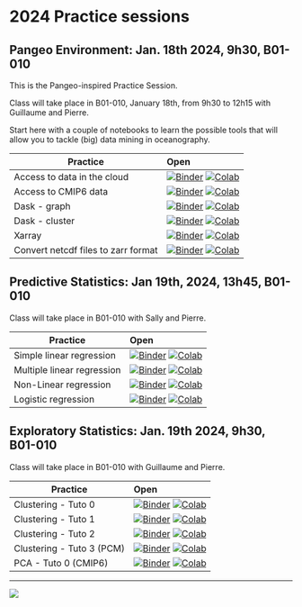# 2024 Practice sessions

## Pangeo Environment: Jan. 18th 2024, 9h30, B01-010

This is the Pangeo-inspired Practice Session. 

Class will take place in B01-010, January 18th, from 9h30 to 12h15 with Guillaume and Pierre.

Start here with a couple of notebooks to learn the possible tools that will allow you to tackle (big) data mining in oceanography.

| Practice | Open                                                                                                                                                                                                                                                                                                                                                                                                                                                                                                                                                                                                             |
|------------|:-----------------------------------------------------------------------------------------------------------------------------------------------------------------------------------------------------------------------------------------------------------------------------------------------------------------------------------------------------------------------------------------------------------------------------------------------------------------------------------------------------------------------------------------------------------------------------------------------------------------|
| Access to data in the cloud | [![Binder](https://img.shields.io/static/v1.svg?logo=Jupyter&label=launch&message=MyBinder&color=blue)](https://mybinder.org/v2/gh/obidam/ds2-2024/main?urlpath=git-pull%3Frepo%3Dhttps%253A%252F%252Fgithub.com%252Fobidam%252Fds2-2024%26urlpath%3Dlab%252Ftree%252Fds2-2024%252Fpractice%252Fenvironment%252F01-Access_to_data_in_the_cloud.ipynb) [![Colab](https://img.shields.io/static/v1?label=Google&message=Open+with+Colab&color=blue&style=plastic&logo=google-colab)](https://colab.research.google.com/github/obidam/ds2-2024/blob/main/practice/environment/01-Access_to_data_in_the_cloud.ipynb) |
| Access to CMIP6 data | [![Binder](https://img.shields.io/static/v1.svg?logo=Jupyter&label=launch&message=MyBinder&color=blue)](https://mybinder.org/v2/gh/obidam/ds2-2024/main?urlpath=git-pull%3Frepo%3Dhttps%253A%252F%252Fgithub.com%252Fobidam%252Fds2-2024%26urlpath%3Dlab%252Ftree%252Fds2-2024%252Fpractice%252Fenvironment%252F02-Access-CMIP6.ipynb) [![Colab](https://img.shields.io/static/v1?label=Google&message=Open+with+Colab&color=blue&style=plastic&logo=google-colab)](https://colab.research.google.com/github/obidam/ds2-2024/blob/main/practice/environment/02-Access-CMIP6.ipynb)                               |
| Dask - graph | [![Binder](https://img.shields.io/static/v1.svg?logo=Jupyter&label=launch&message=MyBinder&color=blue)](https://mybinder.org/v2/gh/obidam/ds2-2024/main?urlpath=git-pull%3Frepo%3Dhttps%253A%252F%252Fgithub.com%252Fobidam%252Fds2-2024%26urlpath%3Dlab%252Ftree%252Fds2-2024%252Fpractice%252Fenvironment%252F03-Dask_Graph.ipynb) [![Colab](https://img.shields.io/static/v1?label=Google&message=Open+with+Colab&color=blue&style=plastic&logo=google-colab)](https://colab.research.google.com/github/obidam/ds2-2024/blob/main/practice/environment/03-Dask_Graph.ipynb)                                   |
| Dask - cluster | [![Binder](https://img.shields.io/static/v1.svg?logo=Jupyter&label=launch&message=MyBinder&color=blue)](https://mybinder.org/v2/gh/obidam/ds2-2024/main?urlpath=git-pull%3Frepo%3Dhttps%253A%252F%252Fgithub.com%252Fobidam%252Fds2-2024%26urlpath%3Dlab%252Ftree%252Fds2-2024%252Fpractice%252Fenvironment%252F04-Launch_Dask_Cluster.ipynb) [![Colab](https://img.shields.io/static/v1?label=Google&message=Open+with+Colab&color=blue&style=plastic&logo=google-colab)](https://colab.research.google.com/github/obidam/ds2-2024/blob/main/practice/environment/04-Launch_Dask_Cluster.ipynb)                 |
| Xarray | [![Binder](https://img.shields.io/static/v1.svg?logo=Jupyter&label=launch&message=MyBinder&color=blue)](https://mybinder.org/v2/gh/obidam/ds2-2024/main?urlpath=git-pull%3Frepo%3Dhttps%253A%252F%252Fgithub.com%252Fobidam%252Fds2-2024%26urlpath%3Dlab%252Ftree%252Fds2-2024%252Fpractice%252Fenvironment%252F04-Xarray_Getting_started.ipynb) [![Colab](https://img.shields.io/static/v1?label=Google&message=Open+with+Colab&color=blue&style=plastic&logo=google-colab)](https://colab.research.google.com/github/obidam/ds2-2024/blob/main/practice/environment/05-Xarray_Getting_started.ipynb)           |
| Convert netcdf files to zarr format | [![Binder](https://img.shields.io/static/v1.svg?logo=Jupyter&label=launch&message=MyBinder&color=blue)](https://mybinder.org/v2/gh/obidam/ds2-2024/main?urlpath=git-pull%3Frepo%3Dhttps%253A%252F%252Fgithub.com%252Fobidam%252Fds2-2024%26urlpath%3Dlab%252Ftree%252Fds2-2024%252Fpractice%252Fenvironment%252F05-Convert_netcdf_to_zarr.ipynb) [![Colab](https://img.shields.io/static/v1?label=Google&message=Open+with+Colab&color=blue&style=plastic&logo=google-colab)](https://colab.research.google.com/github/obidam/ds2-2024/blob/main/practice/environment/05-Convert_netcdf_to_zarr.ipynb)           |

## Predictive Statistics: Jan 19th, 2024, 13h45, B01-010

Class will take place in B01-010 with Sally and Pierre.

| Practice | Open |
|------------|:--------------|
| Simple linear regression | [![Binder](https://img.shields.io/static/v1.svg?logo=Jupyter&label=launch&message=MyBinder&color=blue)](https://mybinder.org/v2/gh/obidam/ds2-2024/main?urlpath=git-pull%3Frepo%3Dhttps%253A%252F%252Fgithub.com%252Fobidam%252Fds2-2024%26urlpath%3Dlab%252Ftree%252Fds2-2024%252Fpractice%252Fpredictive_statistics%252F1_Simple_linear_regression.ipynb) [![Colab](https://img.shields.io/static/v1?label=Google&message=Open+with+Colab&color=blue&style=plastic&logo=google-colab)](https://colab.research.google.com/github/obidam/ds2-2024/blob/main/practice/predictive_statistics/1_Simple_linear_regression.ipynb) |
| Multiple linear regression | [![Binder](https://img.shields.io/static/v1.svg?logo=Jupyter&label=launch&message=MyBinder&color=blue)](https://mybinder.org/v2/gh/obidam/ds2-2024/main?urlpath=git-pull%3Frepo%3Dhttps%253A%252F%252Fgithub.com%252Fobidam%252Fds2-2024%26urlpath%3Dlab%252Ftree%252Fds2-2024%252Fpractice%252Fpredictive_statistics%252F2_Multiple_linear_regression.ipynb) [![Colab](https://img.shields.io/static/v1?label=Google&message=Open+with+Colab&color=blue&style=plastic&logo=google-colab)](https://colab.research.google.com/github/obidam/ds2-2024/blob/main/practice/predictive_statistics/2_Multiple_linear_regression.ipynb) |
| Non-Linear regression | [![Binder](https://img.shields.io/static/v1.svg?logo=Jupyter&label=launch&message=MyBinder&color=blue)](https://mybinder.org/v2/gh/obidam/ds2-2024/main?urlpath=git-pull%3Frepo%3Dhttps%253A%252F%252Fgithub.com%252Fobidam%252Fds2-2024%26urlpath%3Dlab%252Ftree%252Fds2-2024%252Fpractice%252Fpredictive_statistics%252F3_Nonlinear_regression_with_Support_Vector_Machines.ipynb) [![Colab](https://img.shields.io/static/v1?label=Google&message=Open+with+Colab&color=blue&style=plastic&logo=google-colab)](https://colab.research.google.com/github/obidam/ds2-2024/blob/main/practice/predictive_statistics/3_Nonlinear_regression_with_Support_Vector_Machines.ipynb) |
| Logistic regression | [![Binder](https://mybinder.org/badge_logo.svg)](https://mybinder.org/v2/gh/obidam/ds2-2024/HEAD?labpath=blob%2Fmain%2Fpractice%2Fpredictive_statistics%2F4_Logistic_regression.ipynb) [![Colab](https://img.shields.io/static/v1?label=Google&message=Open+with+Colab&color=blue&style=plastic&logo=google-colab)](https://colab.research.google.com/github/obidam/ds2-2024/blob/main/practice/predictive_statistics/4_Logistic_regression.ipynb) |

## Exploratory Statistics: Jan. 19th 2024, 9h30, B01-010

Class will take place in B01-010 with Guillaume and Pierre.

| Practice | Open |
|------------|:--------------|
| Clustering - Tuto 0 | [![Binder](https://img.shields.io/static/v1.svg?logo=Jupyter&label=launch&message=MyBinder&color=blue)](https://mybinder.org/v2/gh/obidam/ds2-2024/main?urlpath=git-pull%3Frepo%3Dhttps%253A%252F%252Fgithub.com%252Fobidam%252Fds2-2024%26urlpath%3Dlab%252Ftree%252Fds2-2024%252Fpractice%252Fexploratory_statistics%252FClustering-Tuto-0.ipynb) [![Colab](https://img.shields.io/static/v1?label=Google&message=Open+with+Colab&color=blue&style=plastic&logo=google-colab)](https://colab.research.google.com/github/obidam/ds2-2024/blob/main/practice/exploratory_statistics/Clustering-Tuto-0.ipynb) |
| Clustering - Tuto 1 | [![Binder](https://img.shields.io/static/v1.svg?logo=Jupyter&label=launch&message=MyBinder&color=blue)](https://mybinder.org/v2/gh/obidam/ds2-2024/main?urlpath=git-pull%3Frepo%3Dhttps%253A%252F%252Fgithub.com%252Fobidam%252Fds2-2024%26urlpath%3Dlab%252Ftree%252Fds2-2024%252Fpractice%252Fexploratory_statistics%252FClustering-Tuto-1.ipynb) [![Colab](https://img.shields.io/static/v1?label=Google&message=Open+with+Colab&color=blue&style=plastic&logo=google-colab)](https://colab.research.google.com/github/obidam/ds2-2024/blob/main/practice/exploratory_statistics/Clustering-Tuto-1.ipynb) |
| Clustering - Tuto 2 | [![Binder](https://img.shields.io/static/v1.svg?logo=Jupyter&label=launch&message=MyBinder&color=blue)](https://mybinder.org/v2/gh/obidam/ds2-2024/main?urlpath=git-pull%3Frepo%3Dhttps%253A%252F%252Fgithub.com%252Fobidam%252Fds2-2024%26urlpath%3Dlab%252Ftree%252Fds2-2024%252Fpractice%252Fexploratory_statistics%252FClustering-Tuto-2.ipynb) [![Colab](https://img.shields.io/static/v1?label=Google&message=Open+with+Colab&color=blue&style=plastic&logo=google-colab)](https://colab.research.google.com/github/obidam/ds2-2024/blob/main/practice/exploratory_statistics/Clustering-Tuto-2.ipynb) |
| Clustering - Tuto 3 (PCM) | [![Binder](https://img.shields.io/static/v1.svg?logo=Jupyter&label=launch&message=MyBinder&color=blue)](https://mybinder.org/v2/gh/obidam/ds2-2024/main?urlpath=git-pull%3Frepo%3Dhttps%253A%252F%252Fgithub.com%252Fobidam%252Fds2-2024%26urlpath%3Dlab%252Ftree%252Fds2-2024%252Fpractice%252Fexploratory_statistics%252FClustering-Tuto-3-PCM.ipynb) [![Colab](https://img.shields.io/static/v1?label=Google&message=Open+with+Colab&color=blue&style=plastic&logo=google-colab)](https://colab.research.google.com/github/obidam/ds2-2024/blob/main/practice/exploratory_statistics/Clustering-Tuto-3-PCM.ipynb) |
| PCA - Tuto 0 (CMIP6) | [![Binder](https://img.shields.io/static/v1.svg?logo=Jupyter&label=launch&message=MyBinder&color=blue)](https://mybinder.org/v2/gh/obidam/ds2-2024/main?urlpath=git-pull%3Frepo%3Dhttps%253A%252F%252Fgithub.com%252Fobidam%252Fds2-2024%26urlpath%3Dlab%252Ftree%252Fds2-2024%252Fpractice%252Fexploratory_statistics%252FPCA-Tuto-0.ipynb) [![Colab](https://img.shields.io/static/v1?label=Google&message=Open+with+Colab&color=blue&style=plastic&logo=google-colab)](https://colab.research.google.com/github/obidam/ds2-2024/blob/main/practice/exploratory_statistics/PCA-Tuto-0.ipynb) |

***
<img src="https://github.com/obidam/ds2-2024/raw/main/logo_isblue.jpg">
